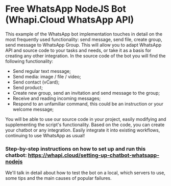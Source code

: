 # Free WhatsApp NodeJS Bot (Whapi.Cloud WhatsApp API)
This example of the WhatsApp bot implementation touches in detail on the most frequently used functionality: send message, send file, create group, send message to WhatsApp Group. This will allow you to adapt WhatsApp API and source code to your tasks and needs, or take it as a basis for creating any other integration.
In the source code of the bot you will find the following functionality:
<ul>
  <li class="d-flex">Send regular text message;</li>
  <li class="d-flex">Send media: image / file / video;</li>
  <li class="d-flex">Send contact (vCard);</li>
  <li class="d-flex">Send product;</li>
  <li class="d-flex">Create new group, send an invitation and send message to the group;</li>
  <li class="d-flex">Receive and reading incoming messages;</li>
  <li class="d-flex">Respond to an unfamiliar command, this could be an instruction or your welcome message;</li>
</ul>

You will be able to use our source code in your project, easily modifying and supplementing the script's functionality. Based on the code, you can create your chatbot or any integration. Easily integrate it into existing workflows, continuing to use WhatsApp as usual!

### Step-by-step instructions on how to set up and run this chatbot: https://whapi.cloud/setting-up-chatbot-whatsapp-nodejs 
We'll talk in detail about how to test the bot on a local, which servers to use, some tips and the main causes of popular failures.
